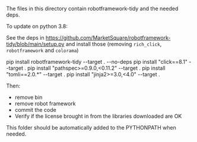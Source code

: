 The files in this directory contain robotframework-tidy and the needed deps.

To update on python 3.8:

See the deps in https://github.com/MarketSquare/robotframework-tidy/blob/main/setup.py and
install those (removing `rich_click`, `robotframework` and `colorama`)

pip install robotframework-tidy --target . --no-deps
pip install "click==8.1" --target .
pip install "pathspec>=0.9.0,<0.11.2" --target .
pip install "tomli==2.0.*" --target .
pip install "jinja2>=3.0,<4.0" --target .

Then:
- remove bin
- remove robot framework
- commit the code
- Verify if the license brought in from the libraries downloaded are OK


This folder should be automatically added to the PYTHONPATH when needed.